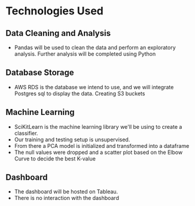 # Technologies Used

## Data Cleaning and Analysis
- Pandas will be used to clean the data and perform an exploratory analysis. Further analysis will be completed using Python

## Database Storage
- AWS RDS is the database we intend to use, and we will integrate Postgres sql to display the data. Creating S3 buckets

## Machine Learning
- SciKitLearn is the machine learning library we'll be using to create a classifier. 
- Our training and testing setup is unsupervised. 
- From there a PCA model is initialized and transformed into a dataframe
- The null values were dropped and a scatter plot based on the Elbow Curve to decide the best K-value

## Dashboard
- The dashboard will be hosted on Tableau.
- There is no interaction with the dashboard
